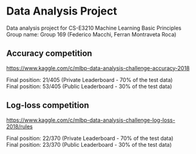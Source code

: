 # Data Analysis Project
Data analysis project for CS-E3210 Machine Learning Basic Principles  
Group name: Group 169 (Federico Macchi, Ferran Montraveta Roca)

## Accuracy competition
https://www.kaggle.com/c/mlbp-data-analysis-challenge-accuracy-2018

Final position: 21/405 (Private Leaderboard - 70% of the test data)  
Final position: 53/405 (Public Leaderboard - 30% of the test data)

## Log-loss competition
https://www.kaggle.com/c/mlbp-data-analysis-challenge-log-loss-2018/rules

Final position: 22/370 (Private Leaderboard - 70% of the test data)  
Final position: 23/370 (Public Leaderboard - 30% of the test data)
